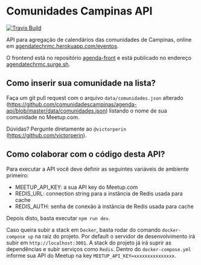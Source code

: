 # Comunidades Campinas API

[![Travis Build][travis-image]][travis-url]

[travis-url]: https://travis-ci.org/comunidadescampinas/agenda-api
[travis-image]: https://api.travis-ci.org/comunidadescampinas/agenda-api.svg

API para agregação de calendários das comunidades de Campinas, online em [agendatechrmc.herokuapp.com/eventos](https://agendatechrmc.herokuapp.com/eventos).

O frontend está no repositório [agenda-front](https://github.com/comunidadescampinas/agenda-front) e está publicado no endereço [agendatechrmc.surge.sh](https://agendatechrmc.surge.sh/).

## Como inserir sua comunidade na lista?

Faça um git pull request com o arquivo `data/comunidades.json` alterado (https://github.com/comunidadescampinas/agenda-api/blob/master/data/comunidades.json) listando o nome de sua comunidade no Meetup.com.
 
Dúvidas? Pergunte diretamente ao `@victorperin` (https://github.com/victorperin).

## Como colaborar com o código desta API?

Para executar a API você deve definir as seguintes variáveis de ambiente primeiro:

* MEETUP_API_KEY: a sua API key do Meetup.com
* REDIS_URL: connection string para a instância de Redis usada para cache
* REDIS_AUTH: senha de conexão à instância de Redis usada para cache

Depois disto, basta executar `npm run dev`.

Caso queira subir a stack em `Docker`, basta rodar do comando `docker-compose up` na raiz do projeto. 
Por default o servidor de desenvolvimento irá subir em `http://localhost:3001`. 
A stack do projeto já irá suprir as dependências e subir serviços como `Redis`. 
Dentro do `docker-compose.yml` informe sua API do Meetup na key `MEETUP_API_KEY=xxxxxxxxxxxxxxx`.
